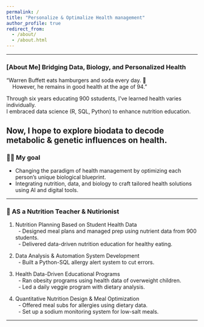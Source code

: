 ```yaml
---
permalink: /
title: "Personalize & Optimalize Health management"
author_profile: true
redirect_from: 
  - /about/
  - /about.html
---
```

----
### **[About Me] Bridging Data, Biology, and Personalized Health**  
“Warren Buffett eats  hamburgers and soda every day.  :hamburger:  
&nbsp; &nbsp; However, he remains in good health at the age of 94.” 	

Through six years educating 900 sstudents, I’ve learned health varies individually.  
I embraced data science (R, SQL, Python) to enhance nutrition education.  

Now, I hope to explore biodata to decode metabolic & genetic influences on health.  
----
### :running_woman: **My goal** 
- Changing the paradigm of health management by optimizing each person’s unique biological blueprint.
- Integrating nutrition, data, and biology to craft tailored health solutions using AI and digital tools. 

----
### 🍎 AS a Nutrition Teacher & Nutirionist

1. Nutrition Planning Based on Student Health Data  
&nbsp; - Designed meal plans and managed prep using nutrient data from 900 students.  
&nbsp; - Delivered data-driven nutrition education for healthy eating.

2. Data Analysis & Automation System Development  
&nbsp; - Built a Python-SQL allergy alert system to cut errors.  

3. Health Data-Driven Educational Programs  
&nbsp; - Ran obesity programs using health data of overweight children.  
&nbsp; - Led a daily veggie program with dietary analysis.  

4. Quantitative Nutrition Design & Meal Optimization  
&nbsp; - Offered meal subs for allergies using dietary data.  
&nbsp; - Set up a sodium monitoring system for low-salt meals.
----
